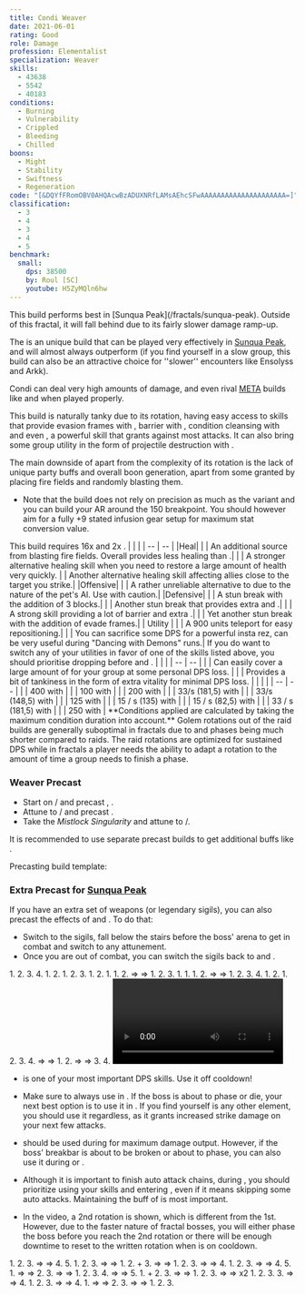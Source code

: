 ```yaml
---
title: Condi Weaver
date: 2021-06-01
rating: Good
role: Damage
profession: Elementalist
specialization: Weaver
skills:
  - 43638
  - 5542
  - 40183
conditions:
  - Burning
  - Vulnerability
  - Crippled
  - Bleeding
  - Chilled
boons:
  - Might
  - Stability
  - Swiftness
  - Regeneration
code: "[&DQYfFRomOBV0AHQAcwBzADUXNRfLAMsAEhcSFwAAAAAAAAAAAAAAAAAAAAA=]"
classification:
  - 3
  - 4
  - 3
  - 4
  - 5
benchmark:
  small:
    dps: 38500
    by: Roul [SC]
    youtube: H5ZyMQln6hw
---
```


<Message>
This build performs best in [Sunqua Peak](/fractals/sunqua-peak). Outside of this fractal, it will fall behind <BuildLink build="Power Weaver" specialization="Weaver"/> due to its fairly slower damage ramp-up.
</Message>

The **<Specialization text="Condi Weaver" name="Weaver"/>** is an unique build that can be played very effectively in [Sunqua Peak](/fractals/sunqua-peak), and will almost always outperform <BuildLink build="Power Weaver" specialization="Weaver"/> (if you find yourself in a slow group, this build can also be an attractive choice for ''slower'' encounters like Ensolyss and Arkk).

Condi <Specialization name="Weaver"/> can deal very high amounts of damage, and even rival [META](/guides/meta-explained) builds like <BuildLink build="Condi Soulbeast" specialization="Soulbeast"/> and <BuildLink build="Condi Firebrand" specialization="Firebrand"/> when played properly.

This build is naturally tanky due to its rotation, having easy access to skills that provide evasion frames with <Skill name="Earthen Vortex"/>, barrier with <Skill name="Lava Skin"/>, condition cleansing with <Skill name="Magnetic Wave"/> and even <Skill name="Obsidian Flesh"/>, a powerful skill that grants <Effect name="Invulnerability"/> against most attacks. It can also bring some group utility in the form of projectile destruction with <Skill name="Swirling Winds"/>.

The main downside of **<Specialization text="Condi Weaver" name="Weaver"/>** apart from the complexity of its rotation is the lack of unique party buffs and overall boon generation, apart from some <Boon name="Might"/> granted by placing fire fields and randomly blasting them.

<Divider text="Equipment"/>

- Note that the build does not rely on precision as much as the <BuildLink build="Power Weaver" specialization="Weaver"/> variant and you can build your AR around the 150 breakpoint. You should however aim for a fully +9 stated infusion gear setup for maximum <Item id="79722"/> stat conversion value.

<Grid>
<GridItem sm="4">
<Armor weight="Light" helmAffix="Viper" helmRune="Elementalist" shouldersAffix="Viper" shouldersRune="Elementalist" coatAffix="Viper" coatRune="Elementalist" glovesAffix="Viper" glovesRune="Elementalist" leggingsAffix="Viper" leggingsRune="Elementalist" bootsAffix="Viper" bootsRune="Elementalist" helmInfusionId="49432" shouldersInfusionId="49432" coatInfusionId="49432" glovesInfusionId="49432" leggingsInfusionId="49432" bootsInfusionId="49432"/>
</GridItem>

<GridItem sm="4">
<Weapons weapon1MainType="Sword" weapon1MainAffix="Viper" weapon1MainSigil1="Earth" weapon1OffType="Focus" weapon1OffAffix="Viper" weapon1OffSigil="Geomancy" weapon2MainType="Scepter"/>
</GridItem>

<GridItem sm="4">
<BackAndTrinkets backItemAffix="Viper" accessory1Affix="Viper" accessory2Affix="Viper" amuletAffix="Viper" ring1Affix="Viper" ring2Affix="Viper" backItemInfusion1Id="49432" backItemInfusion2Id="49432" accessory1InfusionId="49432" accessory2InfusionId="49432" ring1Infusion1Id="49432" ring1Infusion2Id="49432" ring1Infusion3Id="49432" ring2Infusion1Id="49432" ring2Infusion2Id="49432" ring2Infusion3Id="49432"/>

<Consumables foodId="12464" utilityId="48917" infusionId="37130"/>
</GridItem>

<GridItem sm="12">
<Message>
This build requires 16x <Item name="malignagonyinfusion"/> and 2x <Item name="spitefulagonyinfusion"/>.
</Message>
</GridItem>
</Grid>

<Divider text="Build"/>

<Grid>
<GridItem sm="7">
<Traits traits1="Fire" traits1Selected="Burning Precision, Burning Rage, Persisting Flames" traits2="Earth" traits2Selected="Serrated Stones, Strength of Stone, Written in Stone" traits3="Weaver" traits3Selected="Superior Elements, Weavers Prowess, Elements of Rage"/>
</GridItem>

<GridItem sm="5">
<Skills heal="Signet of Restoration" utility1="Glyph of Elemental Power" utility2="Primordial Stance" utility3="Signet of Fire" elite="Weave Self"/>
</Grid>
</GridItem>

<Divider text="Situational"/>

<Grid>
<GridItem sm="7">
<Card title="Situational Skills">
| | |
| -- | -- |
|Heal|
| <Skill name="Arcane Brilliance" size="big" disableText/> | An additional <Boon name="Might"/> source from blasting fire fields. Overall provides less healing than <Skill name="Signet Of Restoration"/>.|
| <Skill name="Glyph of Elemental Harmony" size="big" disableText/> | A stronger alternative healing skill when you need to restore a large amount of health very quickly.
| <Skill name="Aquatic stance" size="big" disableText/> | Another alternative healing skill affecting allies close to the target you strike.|
|Offensive|
| <Skill name="Glyph of Lesser Elementals" size="big" disableText/> | A rather unreliable alternative to  <Skill name="Glyph of Elemental Power"/> due to the nature of the pet's AI. Use with caution.|
|Defensive|
| <Skill name="Arcane Shield" size="big" disableText/> | A stun break with the addition of 3 blocks.|
| <Skill name="Armor of Earth" size="big" disableText/> | Another stun break that provides extra <Boon name= "Protection"/> and <Boon name= "Stability"/>.|
| <Skill name="Stone Resonance" size="big" disableText/> | A strong skill providing a lot of barrier and extra <Boon name= "Stability"/>.|
| <Skill name="Twist of Fate" size="big" disableText/> | Yet another stun break with the addition of evade frames.|
| Utility |
| <Skill name="Lightning Flash" size="big" disableText/> | A 900 units teleport for easy repositioning.|
| <Skill name="Glyph of Renewal" size="big" disableText/> | You can sacrifice some DPS for a powerful insta rez, can be very useful during "Dancing with Demons" runs.|

<Message>
If you do want to switch any of your utilities in favor of one of the skills listed above, you should prioritise dropping <Skill name="Glyph of Elemental Power"/> before <Skill name="Primordial Stance"/> and <Skill name="Signet of fire"/>.
</Message>

</Card>
</GridItem>

<GridItem sm="5">
<Card title="Situational Traits">
| | |
| -- | -- |
| <Trait name="Pyromancers Puissance" size="big" disableText/> | Can easily cover a large amount of <Boon name="Might"/> for your group at some personal DPS loss. |
| <Trait name="Masters Fortitude" size="big" disableText/> | Provides a bit of tankiness in the form of extra vitality for minimal DPS loss. |
</Card>

<Card title="Defiance Bar Damage">
| | |
| -- | -- |
| <Skill name="Gale" size="big" disableText/> | 400 with <Control name="Knockdown"/> |
| <Skill name="Polaric Leap" size="big" disableText/> | 100 with <Control name="Daze"/> |
| <Skill name="Comet" size="big" disableText/> | 200 with <Control name="Daze"/> |
| <Skill name="Freezing Gust" size="big" disableText/> | 33/s (181,5) with <Condition name="Chilled"/> |
| <Skill name="Shearing Edge" size="big" disableText/> | 33/s (148,5) with <Condition name="Chilled"/> |
| <Skill name="Gale Strike" size="big" disableText/> | 125 with <Control name="Float"/> |
| <Skill name="Magnetic Wave" size="big" disableText/> | 15 / s (135) with <Condition name="Crippled"/> |
| <Skill name="Earthen Vortex" size="big" disableText/> | 15 / s (82,5) with <Condition name="Crippled"/> |
| <Skill name="Twin Strike" size="big" disableText/> | 33 / s (181,5) with <Condition name="Chilled"/> |
| <Skill name="Tailored Victory" size="big" disableText/> | 250 with <Control name="Float"/> |
 **Conditions applied are calculated by taking the maximum condition duration into account.**

</Card>
</GridItem>
</Grid>

<Divider text="Rotation / Skill usage"/>

<Grid>
<GridItem xs="12" sm="12">
<Card title="Disclaimer">
Golem rotations out of the raid builds are generally suboptimal in fractals due to <Effect name="Exposed"/> and phases being much shorter compared to raids. The raid rotations are optimized for sustained DPS while in fractals a player needs the ability to adapt a rotation to the amount of time a group needs to finish a phase.  
</Card>
</GridItem>

<GridItem xs="12" sm="12">
<Card title="Precasting">

### **Weaver Precast**

- Start on <Skill name="Fire Attunement"/>/<Skill name="Earth Attunement"/> and precast <Skill name="Glyph of ELemental Power"/>, <Skill name="Arcane Power"/>.
- Attune to <Skill name="Earth Attunement"/>/<Skill name="Fire Attunement"/> and precast <Skill name="Weave Self"/>.
- Take the _Mistlock Singularity_ and attune to <Skill name="Air Attunement"/>/<Skill name="Earth Attunement"/>.

It is recommended to use separate precast builds to get additional buffs like <Trait name="Elemental Surge"/>.

Precasting build template:

<Traits unembossed traits1="Arcane" traits1Selected=",Renewing Stamina, Elemental Lockdown, Elemental Surge" traits2="Air" traits2Selected="One with air, Raging Storm, Fresh Air" traits3="Weaver" traits3Selected=",Superior Elements, Weavers Prowess, Elements of Rage"/>

### **Extra Precast for [Sunqua Peak](/fractals/sunqua-peak)**

If you have an extra set of weapons (or legendary sigils), you can also precast the effects of <Item name="Doom"/> and <Item name="Leeching"/>. To do that:

- Switch to the sigils, fall below the stairs before the boss' arena to get in combat and switch to any attunement.
- Once you are out of combat, you can switch the sigils back to <Item name="Earth"/> and <Item name="Geomancy"/>.

</Card>
</GridItem>

<GridItem xs="12" sm="6">
<Card title="Rotation during Weave Self">
<GridItem sm="3">
<Skill name="Air Attunement" size="large" disableText/> <Skill name="Earth Attunement" size="large" disableText/>
</GridItem>
<GridItem sm="10">
1. <Skill name="Weave Self"/>
2. <Skill name="Signet of Fire"/>
3. <Skill name="Gale Strike"/>
4. <Skill name="Magnetic Wave"/>
</GridItem>

<GridItem sm="3">
<Skill name="Fire Attunement" size="large" disableText/> <Skill name="Air Attunement" size="large" disableText/>
</GridItem>
<GridItem sm="10">
1. <Skill name="Flame Uprising"/>
2. <Skill name="Pyro Vortex"/>
</GridItem>

<GridItem sm="3">
<Skill name="Fire Attunement" size="large" disableText/> <Skill name="Fire Attunement" size="large" disableText/>
</GridItem>
<GridItem sm="10">
1. <Skill name="Transmute Fire"/>
2. <Skill name="Cauterizing Strike"/>   
3. <Skill name="Flamewall"/>
</GridItem>

<GridItem sm="3">
<Skill name="Earth Attunement" size="large" disableText/> <Skill name="Fire Attunement" size="large" disableText/>
</GridItem>
<GridItem sm="10">
1. <Skill name="Lava Skin"/>
2. <Skill name="Earthen Vortex"/>
</GridItem>

<GridItem sm="3">
<Skill name="Earth Attunement" size="large" disableText/> <Skill name="Earth Attunement" size="large" disableText/>
</GridItem>
<GridItem sm="10">
1. <Skill name="Rust Frenzy"/>
</GridItem>

<GridItem sm="3">
<Skill name="Fire Attunement" size="large" disableText/> <Skill name="Earth Attunement" size="large" disableText/>
</GridItem>
<GridItem sm="10">
1. <Skill name="Flame Uprising"/>
2. <Skill name="Fire strike"/> => <Skill name="Fire Swipe"/> =>
</GridItem>

<GridItem sm="3">
<Skill name="Fire Attunement" size="large" disableText/> <Skill name="Fire Attunement" size="large" disableText/>
</GridItem>
<GridItem sm="10">
1. <Skill name="Searing Slash"/>
2. <Skill name="Transmute Fire"/>
3. <Skill name="Signet of Fire"/>
</GridItem>

<GridItem sm="3">
<Skill name="Air Attunement" size="large" disableText/> <Skill name="Fire Attunement" size="large" disableText/>
</GridItem>
<GridItem sm="10">
1. <Skill name="Pyro Vortex"/>
</GridItem>

<GridItem sm="3">
<Skill name="Fire Attunement" size="large" disableText/> <Skill name="Air Attunement" size="large" disableText/>
</GridItem>
<GridItem sm="10">
1. <Skill name="Flame Uprising"/>
</GridItem>

<GridItem sm="3">
<Skill name="Fire Attunement" size="large" disableText/> <Skill name="Fire Attunement" size="large" disableText/>
</GridItem>
<GridItem sm="10">
1. <Skill name="Cauterizing Strike"/>
2. <Skill name="Fire strike"/> => <Skill name="Fire Swipe"/> =>
</GridItem>

<GridItem sm="3">
<Skill name="Earth Attunement" size="large" disableText/> <Skill name="Fire Attunement" size="large" disableText/>
</GridItem>
<GridItem sm="10">
1. <Skill name="Searing Slash"/>
2. <Skill name="Transmute Fire"/>
3. <Skill name="Flamewall"/>
4. <Skill name="Earthen Vortex"/>
</GridItem>

<GridItem sm="3">
<Skill name="Water Attunement" size="large" disableText/> <Skill name="Earth Attunement" size="large" disableText/>
</GridItem>
<GridItem sm="10">
1. <Skill name="Natural Frenzy"/>
2. <Skill name="Magnetic Wave"/>
</GridItem>

<GridItem sm="3">
<Skill name="Fire Attunement" size="large" disableText/> <Skill name="Water Attunement" size="large" disableText/>
</GridItem>
<GridItem sm="10">
1. <Skill name="Flame Uprising"/>
2. <Skill name="Signet of Fire"/>
3. <Skill name="Twin strike"/>
4. <Skill name="Fire strike"/> => <Skill name="Fire Swipe"/> => <Skill name="Searing Slash"/> 
</GridItem>

<GridItem sm="3">
<Skill name="Fire Attunement" size="large" disableText/> <Skill name="Fire Attunement" size="large" disableText/>
</GridItem>
<GridItem sm="10">
1. <Skill name="Transmute Fire"/>
2. <Skill name="Fire strike"/> => <Skill name="Fire Swipe"/> => <Skill name="Searing Slash"/>
3. <Skill name="Cauterizing Strike"/>
4. <Skill name="Flame Uprising"/>
</GridItem>
</Card>

</GridItem>
<GridItem xs="12" sm="6">
<Card title="Golem Rotation">
<Video youtube="H5ZyMQln6hw" caption="by Roul [SC]" />
</Card>

<Card title="Important Notes">

- <Skill name="Signet of Fire"/> is one of your most important DPS skills. Use it off cooldown!

- Make sure to always use <Skill name="Glyph of ELemental Power"/> in <Skill name="Fire Attunement"/>. If the boss is about to phase or die, your next best option is to use it in <Skill name="Earth Attunement"/>. If you find yourself is any other element, you should use it regardless, as it grants increased strike damage on your next few attacks.

- <Skill name="Primordial Stance"/> should be used during <Skill name="Earth Attunement" disableText/> <Skill name="Earth Attunement" disableText/> for maximum damage output. However, if the boss' breakbar is about to be broken or about to phase, you can also use it during <Skill name="Fire Attunement" disableText/> <Skill name="Earth Attunement" disableText/> or <Skill name="Fire Attunement" disableText/> <Skill name="Fire Attunement" disableText/>.

- Although it is important to finish auto attack chains, during <Skill name="Weave Self"/>, you should prioritize using your skills and entering <Skill name="Tailored Victory"/>, even if it means skipping some auto attacks. Maintaining the <Skill name="Fire Attunement" disableText/> buff of <Skill name="Weave Self"/> is most important.

- In the video, a 2nd <Skill name="Weave Self"/> rotation is shown, which is different from the 1st. However, due to the faster nature of fractal bosses, you will either phase the boss before you reach the 2nd rotation or there will be enough downtime to reset to the written rotation when <Skill name="Weave Self"/> is on cooldown.
</Card>
</GridItem> 

</Grid>

<GridItem xs="12" sm="6">
<Card title="Rotation out of Weave Self">
<GridItem sm="3">
<Skill name="Earth Attunement" size="large" disableText/> <Skill name="Fire Attunement" size="large" disableText/>
</GridItem>
<GridItem sm="10">
1. <Skill name="Lava Skin"/>
2. <Skill name="Earthen Vortex"/>
3. <Skill name="Crystal Slash"/> => <Skill name="Crystalline Strike"/> => <Skill name="Crystalline Sunder"/>
4. <Skill name="Transmute Fire"/>
5. <Skill name="Flamewall"/>
</GridItem>

<GridItem sm="3">
<Skill name="Earth Attunement" size="large" disableText/> <Skill name="Earth Attunement" size="large" disableText/>
</GridItem>
<GridItem sm="10">
1. <Skill name="Signet of Fire"/>
2. <Skill name="Rust Frenzy"/>
3. <Skill name="Crystal Slash"/> => <Skill name="Crystalline Strike"/> =>
</GridItem>

<GridItem sm="3">
<Skill name="Fire Attunement" size="large" disableText/> <Skill name="Earth Attunement" size="large" disableText/>
</GridItem>
<GridItem sm="10">
1. <Skill name="Crystalline Sunder"/>
2. <Skill name="Flame Uprising"/> + <Skill name="Magnetic Wave"/>
3. <Skill name="Fire strike"/> => <Skill name="Fire Swipe"/> => <Skill name="Searing Slash"/>
</GridItem>

<GridItem sm="3">
<Skill name="Fire Attunement" size="large" disableText/> <Skill name="Fire Attunement" size="large" disableText/>
</GridItem>
<GridItem sm="10">
1. <Skill name="Transmute Fire"/>
2. <Skill name="Cauterizing Strike"/>
3. <Skill name="Fire strike"/> => <Skill name="Fire Swipe"/> => <Skill name="Searing Slash"/>
4. <Skill name="Flame Uprising"/>
</GridItem>

<GridItem sm="3">
<Skill name="Air Attunement" size="large" disableText/> <Skill name="Fire Attunement" size="large" disableText/>
</GridItem>
<GridItem sm="10">
1. <Skill name="Signet of Fire"/>
2. <Skill name="Pyro Vortex"/>
3. <Skill name="Charged Strike"/> => <Skill name="Polaric Slash"/> => <Skill id="45216"/>
4. <Skill name="Flamewall"/>
5. <Skill name="Transmute Fire"/>
</GridItem>

<GridItem sm="3">
<Skill name="Fire Attunement" size="large" disableText/> <Skill name="Air Attunement" size="large" disableText/>
</GridItem>
<GridItem sm="10">
1. <Skill name="Fire strike"/> => <Skill name="Fire Swipe"/> => <Skill name="Searing Slash"/>
2. <Skill name="Flame Uprising"/>
3. <Skill name="Fire strike"/> => <Skill name="Fire Swipe"/> =>
</GridItem>

<GridItem sm="3">
<Skill name="Earth Attunement" size="large" disableText/> <Skill name="Fire Attunement" size="large" disableText/>
</GridItem>
<GridItem sm="10">
1. <Skill name="Searing Slash"/>
2. <Skill name="Lava Skin"/>
3. <Skill name="Earthen Vortex"/>
4. <Skill name="Crystal Slash"/> => <Skill name="Crystalline Strike"/> => <Skill name="Crystalline Sunder"/>
5. <Skill name="Transmute Fire"/>
</GridItem>

<GridItem sm="3">
<Skill name="Earth Attunement" size="large" disableText/> <Skill name="Earth Attunement" size="large" disableText/>
</GridItem>
<GridItem sm="10">
1. <Skill name="Signet of Fire"/> + <Skill name="Magnetic Wave"/>
2. <Skill name="Rust Frenzy"/>
3. <Skill name="Crystal Slash"/> => <Skill name="Crystalline Strike"/> =>
</GridItem>

<GridItem sm="3">
<Skill name="Fire Attunement" size="large" disableText/> <Skill name="Earth Attunement" size="large" disableText/>
</GridItem>
<GridItem sm="10">
1. <Skill name="Crystalline Sunder"/>
2. <Skill name="Flame Uprising"/>
3. <Skill name="Fire strike"/> => <Skill name="Fire Swipe"/> => <Skill name="Searing Slash"/> x2
</GridItem>

<GridItem sm="3">
<Skill name="Fire Attunement" size="large" disableText/> <Skill name="Fire Attunement" size="large" disableText/>
</GridItem>
<GridItem sm="10">
1. <Skill name="Transmute Fire"/>
2. <Skill name="Flamewall"/>
3. <Skill name="Cauterizing Strike"/>
3. <Skill name="Fire strike"/> => <Skill name="Fire Swipe"/> => <Skill name="Searing Slash"/>
4. <Skill name="Flame Uprising"/>
</GridItem>

<GridItem sm="3">
<Skill name="Air Attunement" size="large" disableText/> <Skill name="Fire Attunement" size="large" disableText/>
</GridItem>
<GridItem sm="10">
1. <Skill name="Signet of Fire"/>
2. <Skill name="Pyro Vortex"/>
3. <Skill name="Charged Strike"/> => <Skill name="Polaric Slash"/> => <Skill id="45216"/>
4. <Skill name="Transmute Fire"/>
</GridItem>

<GridItem sm="3">
<Skill name="Fire Attunement" size="large" disableText/> <Skill name="Air Attunement" size="large" disableText/>
</GridItem>
<GridItem sm="10">
1. <Skill name="Fire strike"/> => <Skill name="Fire Swipe"/> => <Skill name="Searing Slash"/>
2. <Skill name="Flame Uprising"/>
3. <Skill name="Fire strike"/> => <Skill name="Fire Swipe"/> =>
</GridItem>

<GridItem sm="3">
<Skill name="Earth Attunement" size="large" disableText/> <Skill name="Fire Attunement" size="large" disableText/>
</GridItem>
<GridItem sm="10">
1. <Skill name="Searing Slash"/>
2. <Skill name="Lava Skin"/>
3. <Skill name="Earthen Vortex"/>
</GridItem>
</Card>
